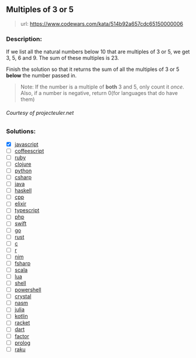 ## Multiples of 3 or 5

> url: <https://www.codewars.com/kata/514b92a657cdc65150000006>

### Description:

If we list all the natural numbers below 10 that are multiples of 3 or 5, we get 3, 5, 6 and 9. The sum of these multiples is 23.

Finish the solution so that it returns the sum of all the multiples of 3 or 5 **below** the number passed in.

> Note: If the number is a multiple of **both** 3 and 5, only count it _once_.
> Also, if a number is negative, return 0(for languages that do have them)

###### _Courtesy of projecteuler.net_

### Solutions:

- [x] [javascript](./01-solution.js)
- [ ] [coffeescript]()
- [ ] [ruby]()
- [ ] [clojure]()
- [ ] [python]()
- [ ] [csharp]()
- [ ] [java]()
- [ ] [haskell]()
- [ ] [cpp]()
- [ ] [elixir]()
- [ ] [typescript]()
- [ ] [php]()
- [ ] [swift]()
- [ ] [go]()
- [ ] [rust]()
- [ ] [c]()
- [ ] [r]()
- [ ] [nim]()
- [ ] [fsharp]()
- [ ] [scala]()
- [ ] [lua]()
- [ ] [shell]()
- [ ] [powershell]()
- [ ] [crystal]()
- [ ] [nasm]()
- [ ] [julia]()
- [ ] [kotlin]()
- [ ] [racket]()
- [ ] [dart]()
- [ ] [factor]()
- [ ] [prolog]()
- [ ] [raku]()

